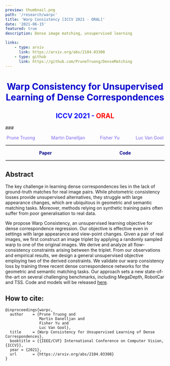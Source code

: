 ```yaml
---
preview: thumbnail.png
path: '/research/warpc'
title: 'Warp Consistency [ICCV 2021 - ORAL]'
date: '2021-06-15'
featured: true
description: Dense image matching, unsupervised learning

links:
    - type: arxiv
      link: https://arxiv.org/abs/2104.03308
    - type: github
      link: https://github.com/PruneTruong/DenseMatching
---
```



# <div align="center"><span style="color:MediumBlue">Warp Consistency for Unsupervised Learning of Dense Correspondences</span></div>
## <div align="center"><span style="color:Blue">ICCV 2021 - </span><span style="color:Red">ORAL</span></div>
###<div align="center"><span style="color:MediumSlateBlue" >Prune Truong &nbsp;&nbsp;&nbsp;&nbsp;&nbsp;&nbsp;&nbsp;&nbsp;&nbsp;&nbsp;&nbsp;&nbsp;<a href="https://martin-danelljan.github.io/"  style="text-decoration: none;color: MediumSlateBlue">Martin Danelljan</a>&nbsp;&nbsp;&nbsp;&nbsp;&nbsp;&nbsp;&nbsp;&nbsp;&nbsp;&nbsp;&nbsp;&nbsp;<a href="https://www.yf.io/"  style="text-decoration: none;color: MediumSlateBlue">Fisher Yu</a> &nbsp;&nbsp;&nbsp;&nbsp;&nbsp;&nbsp;&nbsp;&nbsp;&nbsp;&nbsp;&nbsp;&nbsp;<a href="https://ee.ethz.ch/the-department/faculty/professors/person-detail.OTAyMzM=.TGlzdC80MTEsMTA1ODA0MjU5.html"  style="text-decoration: none;color: MediumSlateBlue">Luc Van Gool</a> </span></div>

<hr style="border:0.01px solid LightGray"> </hr>

<div style="display: flex;justify-content: space-around;width:100%">
	<div><a href="https://arxiv.org/abs/2104.03308"  style="text-decoration: none;color: DarkBlue;"><b>Paper</b></a></div>
	<div><a href="https://github.com/PruneTruong/DenseMatching" style="text-decoration: none;color: DarkBlue;"><b>Code</b></a></div>
</div>

<hr style="border:0.01px solid LightGray"> </hr>


## Abstract
The key challenge in learning dense correspondences lies in the lack of ground-truth matches for real image pairs.
While photometric consistency losses provide unsupervised alternatives, they struggle with large appearance changes, which are ubiquitous in geometric and semantic matching tasks.
Moreover, methods relying on synthetic training pairs often suffer from poor generalisation to real data. 

We propose Warp Consistency, an unsupervised learning objective for dense correspondence regression. Our objective is effective even in settings with large appearance and view-point changes. 
Given a pair of real images, we first construct an image triplet by applying a randomly sampled warp to one of the original images. 
We derive and analyze all flow-consistency constraints arising between the triplet. From our observations and empirical results, we design a general unsupervised objective employing two of the derived constraints. 
We validate our warp consistency loss by training three recent dense correspondence networks for the geometric and semantic matching tasks. Our approach sets a new state-of-the-art on several challenging benchmarks, including MegaDepth, RobotCar and TSS. Code and models will be released [here](https://github.com/PruneTruong/DenseMatching). 


## How to cite:
```
@inproceedings{warpc,
  author    = {Prune Truong and
               Martin Danelljan and
               Fisher Yu and 
               Luc Van Gool},
  title     = {Warp Consistency for Unsupervised Learning of Dense Correspondences},
  booktitle = {{IEEE/CVF} International Conference on Computer Vision, {ICCV}},
  year = {2021},
  url       = {https://arxiv.org/abs/2104.03308}
}
```

